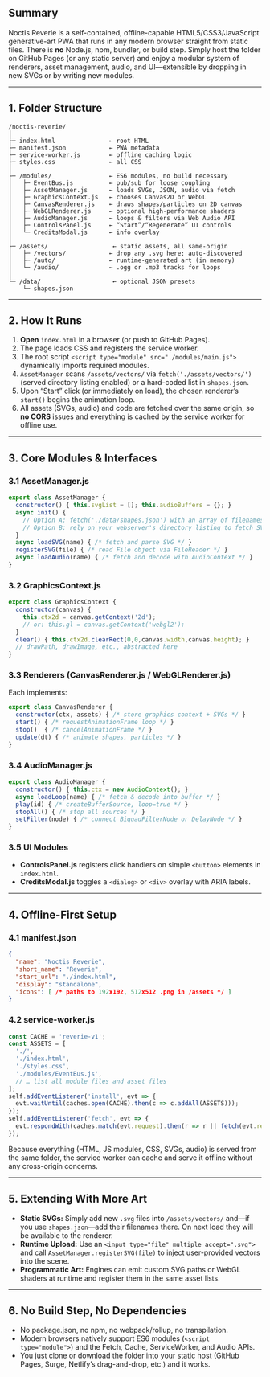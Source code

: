 ## Summary

Noctis Reverie is a self-contained, offline-capable HTML5/CSS3/JavaScript generative-art PWA that runs in any modern browser straight from static files. There is **no** Node.js, npm, bundler, or build step. Simply host the folder on GitHub Pages (or any static server) and enjoy a modular system of renderers, asset management, audio, and UI—extensible by dropping in new SVGs or by writing new modules.

---

## 1. Folder Structure

```
/noctis-reverie/  
│  
├─ index.html               ← root HTML  
├─ manifest.json            ← PWA metadata  
├─ service-worker.js        ← offline caching logic  
├─ styles.css               ← all CSS  
│  
├─ /modules/                ← ES6 modules, no build necessary  
│   ├─ EventBus.js          ← pub/sub for loose coupling  
│   ├─ AssetManager.js      ← loads SVGs, JSON, audio via fetch  
│   ├─ GraphicsContext.js   ← chooses Canvas2D or WebGL  
│   ├─ CanvasRenderer.js    ← draws shapes/particles on 2D canvas  
│   ├─ WebGLRenderer.js     ← optional high-performance shaders  
│   ├─ AudioManager.js      ← loops & filters via Web Audio API  
│   ├─ ControlsPanel.js     ← “Start”/“Regenerate” UI controls  
│   └─ CreditsModal.js      ← info overlay  
│  
├─ /assets/                  ← static assets, all same-origin  
│   ├─ /vectors/            ← drop any .svg here; auto-discovered  
│   ├─ /auto/               ← runtime-generated art (in memory)  
│   └─ /audio/              ← .ogg or .mp3 tracks for loops  
│  
└─ /data/                    ← optional JSON presets  
    └─ shapes.json  
```

---

## 2. How It Runs

1. **Open** `index.html` in a browser (or push to GitHub Pages).
2. The page loads CSS and registers the service worker.
3. The root script `<script type="module" src="./modules/main.js">` dynamically imports required modules.
4. `AssetManager` scans `/assets/vectors/` via `fetch('./assets/vectors/')` (served directory listing enabled) or a hard-coded list in `shapes.json`.
5. Upon “Start” click (or immediately on load), the chosen renderer’s `start()` begins the animation loop.
6. All assets (SVGs, audio) and code are fetched over the same origin, so **no CORS** issues and everything is cached by the service worker for offline use.

---

## 3. Core Modules & Interfaces

### 3.1 AssetManager.js

```js
export class AssetManager {
  constructor() { this.svgList = []; this.audioBuffers = {}; }
  async init() {
    // Option A: fetch('./data/shapes.json') with an array of filenames
    // Option B: rely on your webserver's directory listing to fetch SVGs
  }
  async loadSVG(name) { /* fetch and parse SVG */ }
  registerSVG(file) { /* read File object via FileReader */ }
  async loadAudio(name) { /* fetch and decode with AudioContext */ }
}
```

### 3.2 GraphicsContext.js

```js
export class GraphicsContext {
  constructor(canvas) {
    this.ctx2d = canvas.getContext('2d');
    // or: this.gl = canvas.getContext('webgl2');
  }
  clear() { this.ctx2d.clearRect(0,0,canvas.width,canvas.height); }
  // drawPath, drawImage, etc., abstracted here
}
```

### 3.3 Renderers (CanvasRenderer.js / WebGLRenderer.js)

Each implements:

```js
export class CanvasRenderer {
  constructor(ctx, assets) { /* store graphics context + SVGs */ }
  start() { /* requestAnimationFrame loop */ }
  stop()  { /* cancelAnimationFrame */ }
  update(dt) { /* animate shapes, particles */ }
}
```

### 3.4 AudioManager.js

```js
export class AudioManager {
  constructor() { this.ctx = new AudioContext(); }
  async loadLoop(name) { /* fetch & decode into buffer */ }
  play(id) { /* createBufferSource, loop=true */ }
  stopAll() { /* stop all sources */ }
  setFilter(node) { /* connect BiquadFilterNode or DelayNode */ }
}
```

### 3.5 UI Modules

* **ControlsPanel.js** registers click handlers on simple `<button>` elements in `index.html`.
* **CreditsModal.js** toggles a `<dialog>` or `<div>` overlay with ARIA labels.

---

## 4. Offline-First Setup

### 4.1 manifest.json

```json
{
  "name": "Noctis Reverie",
  "short_name": "Reverie",
  "start_url": "./index.html",
  "display": "standalone",
  "icons": [ /* paths to 192x192, 512x512 .png in /assets */ ]
}
```

### 4.2 service-worker.js

```js
const CACHE = 'reverie-v1';
const ASSETS = [
  './',
  './index.html',
  './styles.css',
  './modules/EventBus.js',
  // … list all module files and asset files
];
self.addEventListener('install', evt => {
  evt.waitUntil(caches.open(CACHE).then(c => c.addAll(ASSETS)));
});
self.addEventListener('fetch', evt => {
  evt.respondWith(caches.match(evt.request).then(r => r || fetch(evt.request)));
});
```

Because everything (HTML, JS modules, CSS, SVGs, audio) is served from the same folder, the service worker can cache and serve it offline without any cross-origin concerns.

---

## 5. Extending With More Art

* **Static SVGs:** Simply add new `.svg` files into `/assets/vectors/` and—if you use `shapes.json`—add their filenames there. On next load they will be available to the renderer.
* **Runtime Upload:** Use an `<input type="file" multiple accept=".svg">` and call `AssetManager.registerSVG(file)` to inject user-provided vectors into the scene.
* **Programmatic Art:** Engines can emit custom SVG paths or WebGL shaders at runtime and register them in the same asset lists.

---

## 6. No Build Step, No Dependencies

* No package.json, no npm, no webpack/rollup, no transpilation.
* Modern browsers natively support ES6 modules (`<script type="module">`) and the Fetch, Cache, ServiceWorker, and Audio APIs.
* You just clone or download the folder into your static host (GitHub Pages, Surge, Netlify’s drag-and-drop, etc.) and it works.

